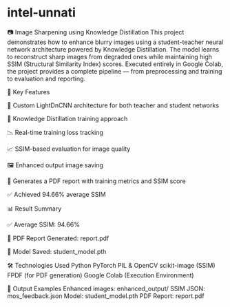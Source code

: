 # intel-unnati
📷 Image Sharpening using Knowledge Distillation
This project demonstrates how to enhance blurry images using a student-teacher neural network architecture powered by Knowledge Distillation. The model learns to reconstruct sharp images from degraded ones while maintaining high SSIM (Structural Similarity Index) scores. Executed entirely in Google Colab, the project provides a complete pipeline — from preprocessing and training to evaluation and reporting.

🚀 Key Features

🔧 Custom LightDnCNN architecture for both teacher and student networks

🧠 Knowledge Distillation training approach

📉 Real-time training loss tracking

📈 SSIM-based evaluation for image quality

🖼️ Enhanced output image saving

📂 Generates a PDF report with training metrics and SSIM score

✅ Achieved 94.66% average SSIM


📊 Result Summary

✅ Average SSIM: 94.66%

📑 PDF Report Generated: report.pdf

🧠 Model Saved: student_model.pth




🛠️ Technologies Used
Python
PyTorch
PIL & OpenCV
scikit-image (SSIM)
FPDF (for PDF generation)
Google Colab (Execution Environment)


📄 Output Examples
Enhanced images: enhanced_output/
SSIM JSON: mos_feedback.json
Model: student_model.pth
PDF Report: report.pdf
